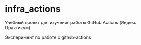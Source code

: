 # infra_actions
Учебный проект для изучения работы GitHub Actions (Яндекс Практикум)

Эксперимент по работе с github-actions

